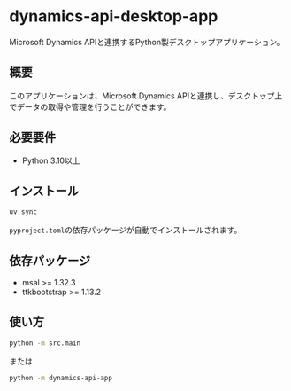 # dynamics-api-desktop-app

Microsoft Dynamics APIと連携するPython製デスクトップアプリケーション。

## 概要

このアプリケーションは、Microsoft Dynamics APIと連携し、デスクトップ上でデータの取得や管理を行うことができます。

## 必要要件

- Python 3.10以上

## インストール

```bash
uv sync
```

`pyproject.toml`の依存パッケージが自動でインストールされます。

## 依存パッケージ

- msal >= 1.32.3
- ttkbootstrap >= 1.13.2

## 使い方

```bash
python -m src.main
```

または

```bash
python -m dynamics-api-app
```
